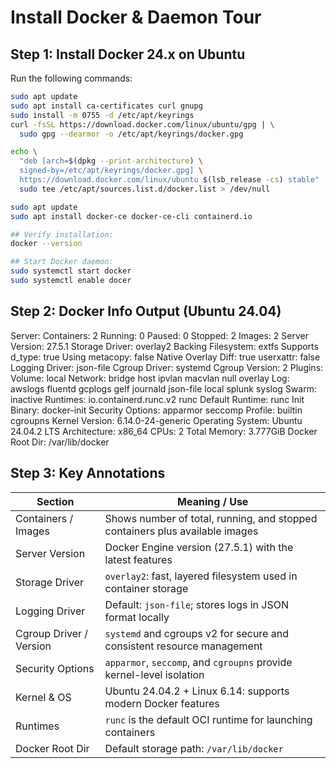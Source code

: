 # Install Docker & Daemon Tour

## Step 1: Install Docker 24.x on Ubuntu

Run the following commands:

```bash
sudo apt update
sudo apt install ca-certificates curl gnupg
sudo install -m 0755 -d /etc/apt/keyrings
curl -fsSL https://download.docker.com/linux/ubuntu/gpg | \
  sudo gpg --dearmor -o /etc/apt/keyrings/docker.gpg

echo \
  "deb [arch=$(dpkg --print-architecture) \
  signed-by=/etc/apt/keyrings/docker.gpg] \
  https://download.docker.com/linux/ubuntu $(lsb_release -cs) stable" | \
  sudo tee /etc/apt/sources.list.d/docker.list > /dev/null

sudo apt update
sudo apt install docker-ce docker-ce-cli containerd.io

## Verify installation:
docker --version

## Start Docker daemon:
sudo systemctl start docker
sudo systemctl enable docer 
```

## Step 2: Docker Info Output (Ubuntu 24.04)
Server:
 Containers: 2
  Running: 0
  Paused: 0
  Stopped: 2
 Images: 2
 Server Version: 27.5.1
 Storage Driver: overlay2
  Backing Filesystem: extfs
  Supports d_type: true
  Using metacopy: false
  Native Overlay Diff: true
  userxattr: false
 Logging Driver: json-file
 Cgroup Driver: systemd
 Cgroup Version: 2
 Plugins:
  Volume: local
  Network: bridge host ipvlan macvlan null overlay
  Log: awslogs fluentd gcplogs gelf journald json-file local splunk syslog
 Swarm: inactive
 Runtimes: io.containerd.runc.v2 runc
 Default Runtime: runc
 Init Binary: docker-init
 Security Options:
  apparmor
  seccomp
   Profile: builtin
  cgroupns
 Kernel Version: 6.14.0-24-generic
 Operating System: Ubuntu 24.04.2 LTS
 Architecture: x86_64
 CPUs: 2
 Total Memory: 3.777GiB
 Docker Root Dir: /var/lib/docker

## Step 3: Key Annotations
| Section                 | Meaning / Use                                                                |
| ----------------------- | ---------------------------------------------------------------------------- |
| Containers / Images     | Shows number of total, running, and stopped containers plus available images |
| Server Version          | Docker Engine version (27.5.1) with the latest features                      |
| Storage Driver          | `overlay2`: fast, layered filesystem used in container storage               |
| Logging Driver          | Default: `json-file`; stores logs in JSON format locally                     |
| Cgroup Driver / Version | `systemd` and cgroups v2 for secure and consistent resource management       |
| Security Options        | `apparmor`, `seccomp`, and `cgroupns` provide kernel-level isolation         |
| Kernel & OS             | Ubuntu 24.04.2 + Linux 6.14: supports modern Docker features                 |
| Runtimes                | `runc` is the default OCI runtime for launching containers                   |
| Docker Root Dir         | Default storage path: `/var/lib/docker`                                      |

